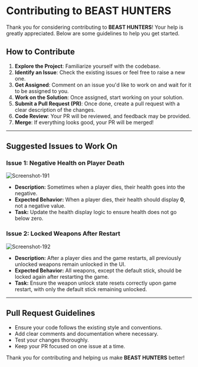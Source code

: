 # Contributing to BEAST HUNTERS

Thank you for considering contributing to **BEAST HUNTERS**! Your help is greatly appreciated. Below are some guidelines to help you get started.

## How to Contribute

1. **Explore the Project**: Familiarize yourself with the codebase.
2. **Identify an Issue**: Check the existing issues or feel free to raise a new one.
3. **Get Assigned**: Comment on an issue you'd like to work on and wait for it to be assigned to you.
4. **Work on the Solution**: Once assigned, start working on your solution.
5. **Submit a Pull Request (PR)**: Once done, create a pull request with a clear description of the changes.
6. **Code Review**: Your PR will be reviewed, and feedback may be provided.
7. **Merge**: If everything looks good, your PR will be merged!

---

## Suggested Issues to Work On

### Issue 1: Negative Health on Player Death
<img src="https://i.ibb.co/Zcq5XKh/Screenshot-191.png" alt="Screenshot-191" border="0" />

-  **Description:** Sometimes when a player dies, their health goes into the negative.
-  **Expected Behavior:** When a player dies, their health should display **0**, not a negative value.
-  **Task:** Update the health display logic to ensure health does not go below zero.

### Issue 2: Locked Weapons After Restart
<img src="https://i.ibb.co/VCgnDkp/Screenshot-192.png" alt="Screenshot-192" border="0" />

- **Description:** After a player dies and the game restarts, all previously unlocked weapons remain unlocked in the UI.
- **Expected Behavior:** All weapons, except the default stick, should be locked again after restarting the game.
- **Task:** Ensure the weapon unlock state resets correctly upon game restart, with only the default stick remaining unlocked.

---

## Pull Request Guidelines
- Ensure your code follows the existing style and conventions.
- Add clear comments and documentation where necessary.
- Test your changes thoroughly.
- Keep your PR focused on one issue at a time.

Thank you for contributing and helping us make **BEAST HUNTERS** better!
